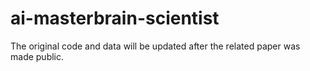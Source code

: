 # ai-masterbrain-scientist

The original code and data will be updated after the related paper was made public.

